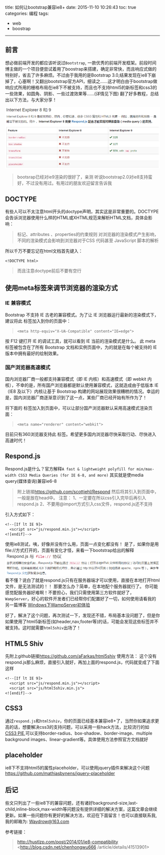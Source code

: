title: 如何让bootstrap兼容ie8+
date: 2015-11-10 10:26:43
toc: true
categories: 编程
tags:
- web
- boostrap
---

## 前言
想必做前端开发的都应该听说过`Bootstrap`, 一款优秀的前端开发框架。前段时间博主做的一个项目便尝试着用了boostrap来搭建，确定非常快，而且响应式做的特别好，省去了许多麻烦。不过由于我用的是Bootstrap 3.0,结果发现在ie8下崩掉了，心塞啊！又翻出bootstrap官方API，细读之……这才明白由于bootstrap做响应式所用的栅格布局在ie8下不被支持，而且也不支持html5的新标签和css3的一些效果，如圆角、阴影、一些过渡效果等……(详情见下图) 翻了好多教程，总结出以下方法，与大家分享！
<!-- more -->
![](/images/20151110/bootstrap-ie8+.png)
>bootsrap已经对ie9渲染的很好了，亲测
>听说bootstrap2.0对ie8支持蛮好，不过没有用过。有用过的朋友欢迎留言告诉我

## DOCTYPE
有些人可以不太注意html开头的doctype声明，其实这是非常重要的。DOCTYPE会告诉浏览器使用什么样的HTML或XHTML规范来解析HTML文档，具体会影响：
>标记、attributes 、properties的约束规则
>对浏览器的渲染模式产生影响，不同的渲染模式会影响到浏览器对于CSS 代码甚至 JavaScript 脚本的解析

所以千万不要忘记在html文档首先键入：
```
<!DOCTYPE html>
```
>而且注意doctype前后不要有空行

## 使用meta标签来调节浏览器的渲染方式
### IE 兼容模式
Bootstrap 不支持 IE 古老的兼容模式。为了让 IE 浏览器运行最新的渲染模式下，建议将此 <meta> 标签加入到你的页面中：
> `<meta http-equiv="X-UA-Compatible" content="IE=edge">`

按 F12 键打开 IE 的调试工具，就可以看到 IE 当前的渲染模式是什么。
此 meta 标签被包含在了所有 Bootstrap 文档和实例页面中，为的就是在每个被支持的 IE 版本中拥有最好的绘制效果。

### 国产浏览器高速模式
国内浏览器厂商一般都支持兼容模式（即 IE 内核）和高速模式（即 webkit 内核），不幸的是，所有国产浏览器都是默认使用兼容模式，这就造成由于低版本 IE （IE8 及以下）内核让基于 Bootstrap 构建的网站展现效果很糟糕的情况。幸运的是，国内浏览器厂商逐渐意识到了这一点，某些厂商已经开始有所作为了！

将下面的 <meta> 标签加入到页面中，可以让部分国产浏览器默认采用高速模式渲染页面：
> `<meta name="renderer" content="webkit">`

目前只有360浏览器支持此 <meta> 标签。希望更多国内浏览器尽快采取行动、尽快进入高速时代！

## Respond.js
Respond.js是什么？官方解释`A fast & lightweight polyfill for min/max-width CSS3 Media Queries (for IE 6-8, and more)`
其实就是使media query(媒体查询)兼容ie6-8
>附上链接<https://github.com/scottjehl/Respond>
然后将其引入到页面中，一般是放在head中。
>注意：
	1、一定要在所以css引入完毕后再引入respond.js
	2、不要用@import方式引入css文件，respond.js还不支持

引入方式如下：
```
<!--[If lt IE 9]>
  <script src="js/respond.min.js"></script>
<![endif]-->
```

使用ie8测试，咦，好像并没有什么用，页面一点变化都没有！
是了，如果你是用file://方式打开的，页面有变化才怪，来看一下bootstrap给出的解释
![](/images/20151110/respond-js.png)
看不懂？说白了就是respond.js只有在服务器端才可以使用，直接在本地打开html文件，是无法测试的！！
那要怎么办？简单，在本地配个服务器就行了。
你可能感觉配服务器好难啊！不要担心，我们只需使用第三方软件就好了，`WampServer`，好心的软件开发者们已经帮你们配置好了一切，如何使用请看我的另一篇博客
[Windows下WampServer初体验 ](http://blog.waydrow.com/2015/11/10/wampserver/)

好了，解决了这个问题，再次测试一下，发现还不错，布局基本没问题了，但是你如果使用了html5新标签(如header,nav,footer等)的话，可能会发现这些标签并不被支持。这时就需要`html5shiv`出场了！

## HTML5 Shiv
先附上github链接<https://github.com/aFarkas/html5shiv>
使用方法：
	这个没有respond.js那么麻烦，直接引入就好，再加上面的respond.js，代码就变成了下面这样

```
<!--[If lt IE 9]>
  <script src="js/respond.min.js"></script>
  <script src="js/html5shiv.min.js">
<![endif]-->
```

## CSS3
通过`respond.js`和`html5shiv`，你的页面已经基本兼容ie8+了，当然你如果追求更高的话，想要解决css3的支持问题，可以采用一些hack方法，比较流行的如[CSS3 PIE](http://css3pie.com/),可以支持border-radius、box-shadow、border-image、multiple background images、linear-gradient等。具体使用方法参照官方文档就好

## placeholder
ie8下不支持html5的属性placeholder，可以使用jquery插件来解决这个问题
<https://github.com/mathiasbynens/jquery-placeholder>

## 后记
些文只列出了一些ie8下的兼容问题，还有诸好background-size,last-child,inline-block,max-width等问题没有提供详细的解决方案，这篇文章会继续更新。如果一些问题你有更好的解决方法，欢迎在下面留言！也可以直接联系我, 我的邮箱为: <Waydrow@163.com>

参考链接：
><http://hustlzp.com/post/2014/01/ie8-compatibility>
><http://blog.csdn.net/chenhongwu666
/article/details/41513901>
